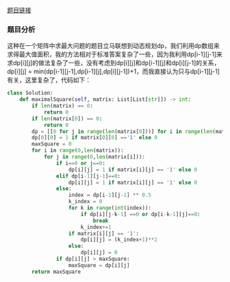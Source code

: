 [题目链接](https://leetcode-cn.com/problems/maximal-square/solution/zui-da-zheng-fang-xing-by-leetcode/)
### 题目分析
这种在一个矩阵中求最大问题的题目立马联想到动态规划dp，我们利用dp数组来求得最大值面积，我的方法相对于标准答案复杂了一些，因为我利用dp[i-1][j-1]来求dp[i][j]的做法复杂了一些，没有考虑到dp[i][j]和dp[i-1][j]和dp[i][j-1]的关系，dp[i][j] = min(dp[i-1][j-1],dp[i-1][j],dp[i][j-1])+1，而我直接认为只与dp[i-1][j-1]有关，这里复杂了，代码如下：
```Python
class Solution:
    def maximalSquare(self, matrix: List[List[str]]) -> int:
        if len(matrix) == 0:
            return 0 
        if len(matrix[0]) == 0:
            return 0
        dp = [[0 for j in range(len(matrix[0]))] for i in range(len(matrix))]
        dp[0][0] = 1 if matrix[0][0] =='1' else 0
        maxSquare = 0
        for i in range(0,len(matrix)):
            for j in range(0,len(matrix[i])):
                if i==0 or j==0:
                    dp[i][j] = 1 if matrix[i][j] == '1' else 0
                elif dp[i-1][j-1]==0:
                    dp[i][j] = 1 if matrix[i][j] == '1' else 0
                else:
                    index = dp[i-1][j-1] ** 0.5
                    k_index = 0
                    for k in range(int(index)):
                        if dp[i][j-k-1] ==0 or dp[i-k-1][j]==0:
                            break
                        k_index+=1
                    if matrix[i][j] == '1':
                        dp[i][j] = (k_index+1)**2
                    else:
                        dp[i][j] = 0
                if dp[i][j] > maxSquare:
                    maxSquare = dp[i][j]
        return maxSquare
```
